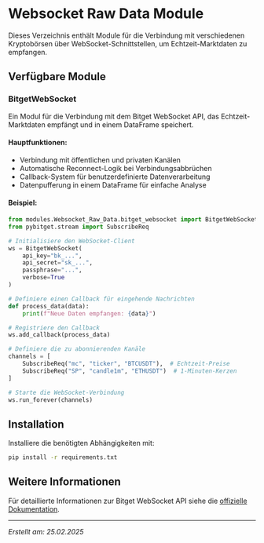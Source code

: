 # Websocket Raw Data Module

Dieses Verzeichnis enthält Module für die Verbindung mit verschiedenen Kryptobörsen über WebSocket-Schnittstellen, um Echtzeit-Marktdaten zu empfangen.

## Verfügbare Module

### BitgetWebSocket

Ein Modul für die Verbindung mit dem Bitget WebSocket API, das Echtzeit-Marktdaten empfängt und in einem DataFrame speichert.

#### Hauptfunktionen:

- Verbindung mit öffentlichen und privaten Kanälen
- Automatische Reconnect-Logik bei Verbindungsabbrüchen
- Callback-System für benutzerdefinierte Datenverarbeitung
- Datenpufferung in einem DataFrame für einfache Analyse

#### Beispiel:

```python
from modules.Websocket_Raw_Data.bitget_websocket import BitgetWebSocket
from pybitget.stream import SubscribeReq

# Initialisiere den WebSocket-Client
ws = BitgetWebSocket(
    api_key="bk_...",
    api_secret="sk_...",
    passphrase="...",
    verbose=True
)

# Definiere einen Callback für eingehende Nachrichten
def process_data(data):
    print(f"Neue Daten empfangen: {data}")

# Registriere den Callback
ws.add_callback(process_data)

# Definiere die zu abonnierenden Kanäle
channels = [
    SubscribeReq("mc", "ticker", "BTCUSDT"),  # Echtzeit-Preise
    SubscribeReq("SP", "candle1m", "ETHUSDT")  # 1-Minuten-Kerzen
]

# Starte die WebSocket-Verbindung
ws.run_forever(channels)
```

## Installation

Installiere die benötigten Abhängigkeiten mit:

```bash
pip install -r requirements.txt
```

## Weitere Informationen

Für detaillierte Informationen zur Bitget WebSocket API siehe die [offizielle Dokumentation](https://www.bitget.com/api-doc/common/websocket-intro).

---

*Erstellt am: 25.02.2025* 